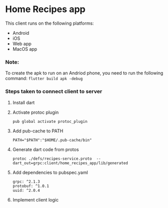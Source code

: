 # Home Recipes app

This client runs on the following platforms:
* Android
* iOS
* Web app
* MacOS app

### Note: 
To create the apk to run on an Andriod phone, you need to run the following command:
    ```
    flutter build apk -debug
    ```

### Steps taken to connect client to server

1. Install dart

2. Activate protoc plugin
    ```
    pub global activate protoc_plugin
    ```

3. Add pub-cache to PATH
    ```
    PATH="$PATH":"$HOME/.pub-cache/bin"
    ```

4. Generate dart code from protos
    ```
    protoc ./defs/recipes-service.proto  --dart_out=grpc:client/home_recipes_app/lib/generated
    ```

5. Add dependencies to pubspec.yaml
    ```
    grpc: ^2.1.3
    protobuf: ^1.0.1
    uuid: ^2.0.4
    ```

6. Implement client logic